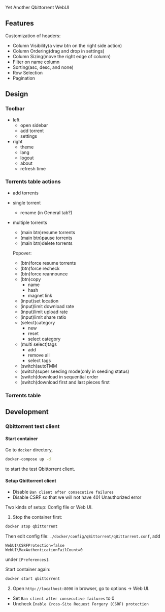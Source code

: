 Yet Another Qbittorrent WebUI

## Features

Customization of headers:

- Column Visibility(a view btn on the right side action)
- Column Ordering(drag and drop in settings)
- Column Sizing(move the right edge of column)
- Filter on name column
- Sorting(asc, desc, and none)
- Row Selection
- Pagination



## Design

### Toolbar

- left
    - open sidebar
    - add torrent
    - settings
- right
    - theme
    - lang
    - logout
    - about
    - refresh time

### Torrents table actions

- add torrents

- single torrent
    - rename (in General tab?)
- multiple torrents
    - (main btn)resume torrents
    - (main btn)pause torrents
    - (main btn)delete torrents

    Popover:
    - (btn)force resume torrents
    - (btn)force recheck
    - (btn)force reannounce
    - (btn)copy
        - name
        - hash
        - magnet link
    - (input)set location
    - (input)limit download rate
    - (input)limit upload rate
    - (input)limit share ratio
    - (select)category
        - new
        - reset
        - select category
    - (multi select)tags
        - add
        - remove all
        - select tags
    - (switch)autoTMM
    - (switch)super seeding mode(only in seeding status)
    - (switch)download in sequential order
    - (switch)download first and last pieces first


### Torrents table




## Development

### Qbittorrent test client

#### Start container

Go to `docker` directory,

```bash
docker-compose up -d
```

to start the test Qbittorrent client.

#### Setup Qbittorrent client

- Disable `Ban client after consecutive failures`
- Disable CSRF so that we will not have 401 Unauthorized error

Two kinds of setup: Config file or Web UI.

1. Stop the container first:

```bash
docker stop qbittorrent
```

Then edit config file: `./docker/config/qBittorrent/qBittorrent.conf`, add

```
WebUI\CSRFProtection=false
WebUI\MaxAuthenticationFailCount=0
```

under `[Preferences]`.

Start container again:

```bash
docker start qbittorrent
```

2. Open `http://localhost:8090` in browser, go to options -> Web UI.

- Set `Ban client after consecutive failures` to 0
- Uncheck `Enable Cross-Site Request Forgery (CSRF) protection`
